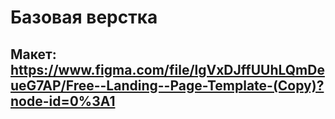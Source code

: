 # Базовая верстка

## Макет: https://www.figma.com/file/lgVxDJffUUhLQmDeueG7AP/Free--Landing--Page-Template-(Copy)?node-id=0%3A1


